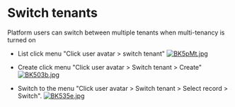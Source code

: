 # Switch tenants

Platform users can switch between multiple tenants when multi-tenancy is turned on

* List click menu "Click user avatar > switch tenant"
[![BK5pMt.jpg](https://v1.ax1x.com/2022/10/14/BK5pMt.jpg)](https://x.imgtu.com/i/BK5pMt)

* Create click menu "Click user avatar > Switch tenant > Create"
[![BK503b.jpg](https://v1.ax1x.com/2022/10/14/BK503b.jpg)](https://x.imgtu.com/i/BK503b)

* Switch to the menu "Click user avatar > Switch tenant > Select record > Switch".
[![BK535e.jpg](https://v1.ax1x.com/2022/10/14/BK535e.jpg)](https://x.imgtu.com/i/BK535e)
